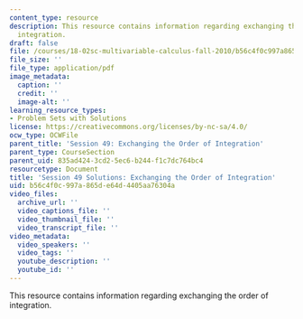 ```yaml
---
content_type: resource
description: This resource contains information regarding exchanging the order of
  integration.
draft: false
file: /courses/18-02sc-multivariable-calculus-fall-2010/b56c4f0c997a865de64d4405aa76304a_MIT18_02SC_pb_49_comb.pdf
file_size: ''
file_type: application/pdf
image_metadata:
  caption: ''
  credit: ''
  image-alt: ''
learning_resource_types:
- Problem Sets with Solutions
license: https://creativecommons.org/licenses/by-nc-sa/4.0/
ocw_type: OCWFile
parent_title: 'Session 49: Exchanging the Order of Integration'
parent_type: CourseSection
parent_uid: 835ad424-3cd2-5ec6-b244-f1c7dc764bc4
resourcetype: Document
title: 'Session 49 Solutions: Exchanging the Order of Integration'
uid: b56c4f0c-997a-865d-e64d-4405aa76304a
video_files:
  archive_url: ''
  video_captions_file: ''
  video_thumbnail_file: ''
  video_transcript_file: ''
video_metadata:
  video_speakers: ''
  video_tags: ''
  youtube_description: ''
  youtube_id: ''
---
```

This resource contains information regarding exchanging the order of integration.